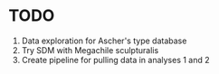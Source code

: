 # TODO

1. Data exploration for Ascher's type database
2. Try SDM with Megachile sculpturalis
3. Create pipeline for pulling data in analyses 1 and 2